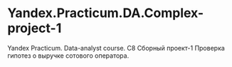 # Yandex.Practicum.DA.Complex-project-1
Yandex Practicum. Data-analyst course. С8 Сборный проект-1 Проверка гипотез о выручке сотового оператора.   
